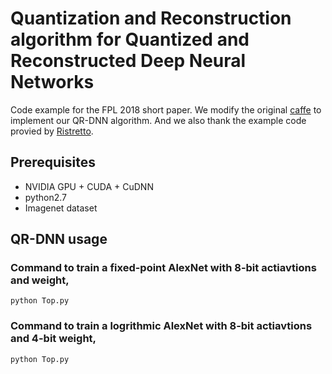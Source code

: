 # Quantization and Reconstruction algorithm for Quantized and Reconstructed Deep Neural Networks

Code example for the FPL 2018 short paper. We modify the original [caffe](http://caffe.berkeleyvision.org/) to implement our QR-DNN algorithm. And we also thank the example code provied by [Ristretto](http://ristretto.lepsucd.com/).

## Prerequisites
- NVIDIA GPU + CUDA + CuDNN
- python2.7
- Imagenet dataset


## QR-DNN usage

### Command to train a fixed-point AlexNet with 8-bit actiavtions and weight,
`python Top.py`

### Command to train a logrithmic AlexNet with 8-bit actiavtions and 4-bit weight,
`python Top.py`
